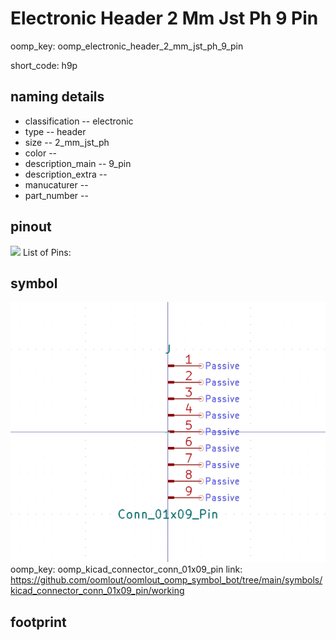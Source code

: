 # Electronic Header 2 Mm Jst Ph 9 Pin
oomp_key: oomp_electronic_header_2_mm_jst_ph_9_pin  

short_code: h9p
## naming details
* classification -- electronic
* type -- header
* size -- 2_mm_jst_ph
* color -- 
* description_main -- 9_pin
* description_extra -- 
* manucaturer -- 
* part_number -- 
## pinout
![](working_pinout_600.png)
List of Pins:

## symbol

![](symbol/0/working/working_600.png)  
oomp_key: oomp_kicad_connector_conn_01x09_pin
link: https://github.com/oomlout/oomlout_oomp_symbol_bot/tree/main/symbols/kicad_connector_conn_01x09_pin/working


## footprint
